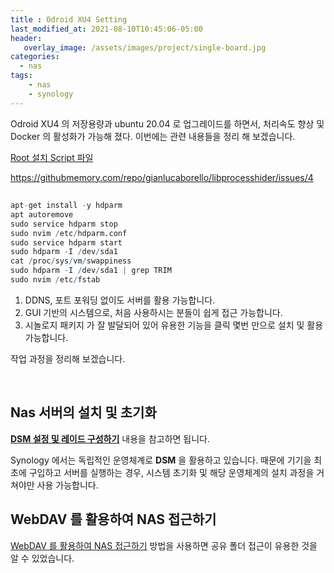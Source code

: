 ```yaml
---
title : Odroid XU4 Setting
last_modified_at: 2021-08-10T10:45:06-05:00
header:
   overlay_image: /assets/images/project/single-board.jpg
categories:
  - nas
tags: 
    - nas
    - synology
---
```


Odroid XU4 의 저장용량과 ubuntu 20.04 로 업그레이드를 하면서, 처리속도 향상 및 Docker 의 활성화가 가능해 졌다. 이번에는 관련 내용들을 정리 해 보겠습니다.

[Root 설치 Script 파일](/assets/files/start_xu4.sh)




https://githubmemory.com/repo/gianlucaborello/libprocesshider/issues/4

## 

```r
apt-get install -y hdparm 
apt autoremove
sudo service hdparm stop
sudo nvim /etc/hdparm.conf
sudo service hdparm start
sudo hdparm -I /dev/sda1
cat /proc/sys/vm/swappiness
sudo hdparm -I /dev/sda1 | grep TRIM
sudo nvim /etc/fstab
```



1. DDNS, 포트 포워딩 없이도 서버를 활용 가능합니다.
2. GUI 기반의 시스템으로, 처음 사용하시는 분들이 쉽게 접근 가능합니다.
3. 시놀로지 패키지 가 잘 발달되어 있어 유용한 기능을 클릭 몇번 만으로 설치 및 활용 가능합니다.


작업 과정을 정리해 보겠습니다.


<br/>

## **Nas 서버의 설치 및 초기화**

**[DSM 설정 및 레이드 구성하기](https://hospital82.tistory.com/82?category=781321)** 내용을 참고하면 됩니다.

Synology 에서는 독립적인 운영체계로 **DSM** 을 활용하고 있습니다. 때문에 기기을 최초에 구입하고 서버를 실행하는 경우, 시스템 초기화 및 해당 운영체계의 설치 과정을 거쳐야만 사용 가능합니다.


## WebDAV 를 활용하여 NAS 접근하기

[WebDAV 를 활용하여 NAS 접근하기](https://www.synology.com/ko-kr/knowledgebase/DSM/tutorial/File_Sharing/How_to_access_files_on_Synology_NAS_with_WebDAV) 방법을 사용하면 공유 폴더 접근이 유용한 것을 알 수 있었습니다.
